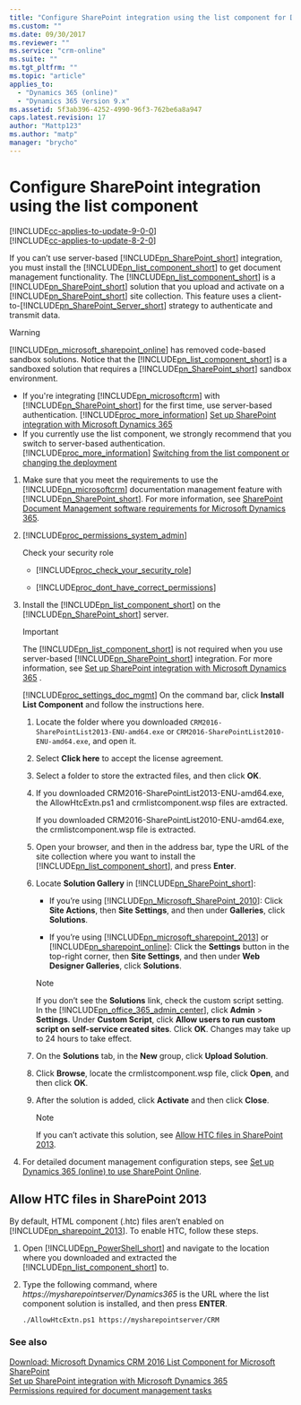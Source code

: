 ```yaml
---
title: "Configure SharePoint integration using the list component for Dynamics 365 Customer Engagement | MicrosoftDocs"
ms.custom: ""
ms.date: 09/30/2017
ms.reviewer: ""
ms.service: "crm-online"
ms.suite: ""
ms.tgt_pltfrm: ""
ms.topic: "article"
applies_to: 
  - "Dynamics 365 (online)"
  - "Dynamics 365 Version 9.x"
ms.assetid: 5f3ab396-4252-4990-96f3-762be6a8a947
caps.latest.revision: 17
author: "Mattp123"
ms.author: "matp"
manager: "brycho"
---
```

# Configure SharePoint integration using the list component

[!INCLUDE[cc-applies-to-update-9-0-0](../includes/cc_applies_to_update_9_0_0.md)]<br/>[!INCLUDE[cc-applies-to-update-8-2-0](../includes/cc_applies_to_update_8_2_0.md)]

If you can’t use server-based [!INCLUDE[pn_SharePoint_short](../includes/pn-sharepoint-short.md)] integration, you must install the [!INCLUDE[pn_list_component_short](../includes/pn-list-component-short.md)] to get document management functionality. The [!INCLUDE[pn_list_component_short](../includes/pn-list-component-short.md)] is a [!INCLUDE[pn_SharePoint_short](../includes/pn-sharepoint-short.md)] solution that you upload and activate on a [!INCLUDE[pn_SharePoint_short](../includes/pn-sharepoint-short.md)] site collection. This feature uses a client-to-[!INCLUDE[pn_SharePoint_Server_short](../includes/pn-sharepoint-server-short.md)] strategy to authenticate and transmit data.  
  
> [!WARNING]
> [!INCLUDE[pn_microsoft_sharepoint_online](../includes/pn-microsoft-sharepoint-online.md)] has removed code-based sandbox solutions. Notice that the [!INCLUDE[pn_list_component_short](../includes/pn-list-component-short.md)] is a sandboxed solution that requires a [!INCLUDE[pn_SharePoint_short](../includes/pn-sharepoint-short.md)] sandbox environment.  
> 
> - If you're integrating [!INCLUDE[pn_microsoftcrm](../includes/pn-microsoftcrm.md)] with [!INCLUDE[pn_SharePoint_short](../includes/pn-sharepoint-short.md)] for the first time, use server-based authentication. [!INCLUDE[proc_more_information](../includes/proc-more-information.md)] [Set up SharePoint integration with Microsoft Dynamics 365](set-up-sharepoint-integration.md)  
> - If you currently use the list component, we strongly recommend that you switch to server-based authentication. [!INCLUDE[proc_more_information](../includes/proc-more-information.md)] [Switching from the list component or changing the deployment](switching-list-component-changing-deployment.md)  
  
1. Make sure that you meet the requirements to use the [!INCLUDE[pn_microsoftcrm](../includes/pn-microsoftcrm.md)] documentation management feature with [!INCLUDE[pn_SharePoint_short](../includes/pn-sharepoint-short.md)]. For more information, see [SharePoint Document Management software requirements for Microsoft Dynamics 365](../admin/sharepoint-document-management-software-requirements.md).  
  
2. [!INCLUDE[proc_permissions_system_admin](../includes/proc-permissions-system-admin.md)]  
  
    Check your security role  
  
   - [!INCLUDE[proc_check_your_security_role](../includes/proc-check-your-security-role.md)]  
  
   - [!INCLUDE[proc_dont_have_correct_permissions](../includes/proc-dont-have-correct-permissions.md)]  
  
3. Install the [!INCLUDE[pn_list_component_short](../includes/pn-list-component-short.md)] on the [!INCLUDE[pn_SharePoint_short](../includes/pn-sharepoint-short.md)] server.  
  
   > [!IMPORTANT]
   >  The [!INCLUDE[pn_list_component_short](../includes/pn-list-component-short.md)] is not required when you use server-based [!INCLUDE[pn_SharePoint_short](../includes/pn-sharepoint-short.md)] integration. For more information, see [Set up SharePoint integration with Microsoft Dynamics 365](../admin/set-up-sharepoint-integration.md) .  
  
   [!INCLUDE[proc_settings_doc_mgmt](../includes/proc-settings-doc-mgmt.md)] On the command bar, click **Install List Component** and follow the instructions here.  
  
   1. Locate the folder where you downloaded `CRM2016-SharePointList2013-ENU-amd64.exe` or `CRM2016-SharePointList2010-ENU-amd64.exe`, and open it.  
  
   2. Select **Click here** to accept the license agreement.  
  
   3. Select a folder to store the extracted files, and then click **OK**.  
  
   4. If you downloaded CRM2016-SharePointList2013-ENU-amd64.exe, the AllowHtcExtn.ps1 and crmlistcomponent.wsp files are extracted.  
  
       If you downloaded CRM2016-SharePointList2010-ENU-amd64.exe, the crmlistcomponent.wsp file is extracted.  
  
   5. Open your browser, and then in the address bar, type the URL of the site collection where you want to install the [!INCLUDE[pn_list_component_short](../includes/pn-list-component-short.md)], and press **Enter**.  
  
   6. Locate **Solution Gallery** in [!INCLUDE[pn_SharePoint_short](../includes/pn-sharepoint-short.md)]:  
  
      - If you’re using [!INCLUDE[pn_Microsoft_SharePoint_2010](../includes/pn-microsoft-sharepoint-2010.md)]: Click **Site Actions**, then **Site Settings**, and then under **Galleries**, click **Solutions**.  
  
      - If you’re using [!INCLUDE[pn_microsoft_sharepoint_2013](../includes/pn-microsoft-sharepoint-2013.md)] or [!INCLUDE[pn_sharepoint_online](../includes/pn-sharepoint-online.md)]: Click the **Settings** button in the top-right corner, then **Site Settings**, and then under **Web Designer Galleries**, click **Solutions**.  
  
      > [!NOTE]
      >  If you don’t see the **Solutions** link, check the custom script setting. In the [!INCLUDE[pn_office_365_admin_center](../includes/pn-office-365-admin-center.md)], click **Admin** > **Settings**. Under **Custom Script**, click **Allow users to run custom script on self-service created sites**. Click **OK**. Changes may take up to 24 hours to take effect.  
  
   7. On the **Solutions** tab, in the **New** group, click **Upload Solution**.  
  
   8. Click **Browse**, locate the crmlistcomponent.wsp file, click **Open**, and then click **OK**.  
  
   9. After the solution is added, click **Activate** and then click **Close**.  
  
       > [!NOTE]
       >  If you can’t activate this solution, see [Allow HTC files in SharePoint 2013](../admin/configure-sharepoint-integration-using-list-component.md#BKMK_allowHTC).  
  
4. For detailed document management configuration steps, see [Set up Dynamics 365 (online) to use SharePoint Online](../admin/set-up-dynamics-365-online-to-use-sharepoint-online.md).  
  
<a name="BKMK_allowHTC"></a>   
## Allow HTC files in SharePoint 2013  
 By default, HTML component (.htc) files aren’t enabled on [!INCLUDE[pn_sharepoint_2013](../includes/pn-sharepoint-2013.md)]. To enable HTC, follow these steps.  
  
1. Open [!INCLUDE[pn_PowerShell_short](../includes/pn-powershell-short.md)] and navigate to the location where you downloaded and extracted the [!INCLUDE[pn_list_component_short](../includes/pn-list-component-short.md)] to.  
  
2. Type the following command, where *https://mysharepointserver/Dynamics365* is the URL where the list component solution is installed, and then press **ENTER**.  
  
   ```ms-dos  
   ./AllowHtcExtn.ps1 https://mysharepointserver/CRM  
   ```  
  
### See also  
 [Download: Microsoft Dynamics CRM 2016 List Component for Microsoft SharePoint](http://go.microsoft.com/fwlink/p/?LinkId=627384)   
 [Set up SharePoint integration with Microsoft Dynamics 365](../admin/set-up-sharepoint-integration.md)   
 [Permissions required for document management tasks](../admin/permissions-required-document-management-tasks.md)
